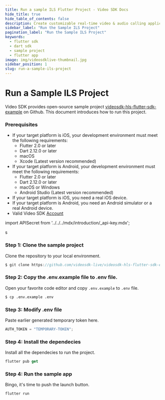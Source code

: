 ```yaml
---
title: Run a sample ILS Flutter Project - Video SDK Docs
hide_title: true
hide_table_of_contents: false
description: Create customizable real-time video & audio calling applications with Flutter SDK with Video SDK add live Video & Audio conferencing to your applications.
sidebar_label: "Run the Sample ILS Project"
pagination_label: "Run the Sample ILS Project"
keywords:
  - flutter sdk
  - dart sdk
  - sample project
  - flutter app
image: img/videosdklive-thumbnail.jpg
sidebar_position: 1
slug: run-a-sample-ils-project
---
```


# Run a Sample ILS Project

Video SDK provides open-source sample project [videosdk-hls-flutter-sdk-example](https://github.com/videosdk-live/videosdk-hls-flutter-sdk-example) on Github. This document introduces how to run this project.

### Prerequisites

- If your target platform is iOS, your development environment must meet the following requirements:
  - Flutter 2.0 or later
  - Dart 2.12.0 or later
  - macOS
  - Xcode (Latest version recommended)
- If your target platform is Android, your development environment must meet the following requirements:
  - Flutter 2.0 or later
  - Dart 2.12.0 or later
  - macOS or Windows
  - Android Studio (Latest version recommended)
- If your target platform is iOS, you need a real iOS device.
- If your target platform is Android, you need an Android simulator or a real Android device.
- Valid Video SDK [Account](https://app.videosdk.live/)

import APISecret from '../../../mdx/introduction/\_api-key.mdx';

<APISecret title="Get your API key and Secret key" />

s

### Step 1: Clone the sample project

Clone the repository to your local environment.

```js
$ git clone https://github.com/videosdk-live/videosdk-hls-flutter-sdk-example.git
```

### Step 2: Copy the .env.example file to .env file.

Open your favorite code editor and copy `.env.example` to `.env` file.

```bash
$ cp .env.example .env
```

### Step 3: Modify .env file

Paste earlier generated temporary token here.

```js title=".env"
AUTH_TOKEN = "TEMPORARY-TOKEN";
```

### Step 4: Install the dependecies

Install all the dependecies to run the project.

```js
flutter pub get
```

### Step 4: Run the sample app

Bingo, it's time to push the launch button.

```js
flutter run
```
